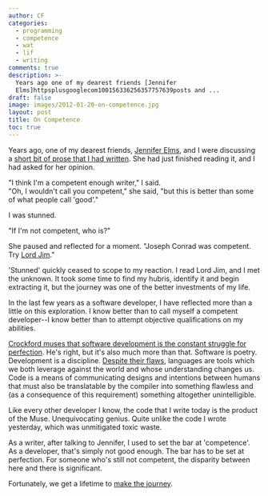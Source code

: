 ```yaml
---
author: CF
categories:
  - programming
  - competence
  - wat
  - lïf
  - writing
comments: true
description: >-
  Years ago one of my dearest friends [Jennifer
  Elms]httpsplusgooglecom100156336256357757639posts and ...
draft: false
image: images/2012-01-20-on-competence.jpg
layout: post
title: On Competence
toc: true
---
```

    
Years ago, one of my dearest friends, [Jennifer Elms](https://plus.google.com/100156336256357757639/posts), and I were discussing a [short bit of prose that I had written](https://docs.google.com/document/d/1j5VYxBe-6nTMMt8Gm4ajcoYjryVYjefDOrJDsMaEacI/edit). She had just finished reading it, and I had asked for her opinion.    
    
"I think I'm a competent enough writer," I said.    
"Oh, I wouldn't call you competent," she said, "but this is better than some of what people call 'good'."    
    
I was stunned.    
    
"If I'm not competent, who is?"    
    
She paused and reflected for a moment. "Joseph Conrad was competent. Try [Lord Jim](http://en.wikipedia.org/wiki/Lord_Jim)."    
    
'Stunned' quickly ceased to scope to my reaction. I read Lord Jim, and I met the unknown. It took some time to find my hubris, identify it and begin extracting it, but the journey was one of the better investments of my life.    
    
In the last few years as a software developer, I have reflected more than a little on this exploration. I know better than to call myself a competent developer--I know better than to attempt objective qualifications on my abilities.    
    
[Crockford muses that software development is the constant struggle for perfection](http://speakerrate.com/talks/7475). He's right, but it's also much more than that. Software is poetry. Development is a discipline. [Despite their flaws](https://www.destroyallsoftware.com/talks/wat), languages are tools which we both leverage against the world and whose understanding changes us. Code is a means of communicating designs and intentions between humans that must also be translatable by the compiler into something flawless and (as a consequence of this requirement) something altogether unintelligible.    
    
Like every other developer I know, the code that I write today is the product of the Muse. Unequivocating genius. Quite unlike the code I wrote yesterday, which was unmitigated toxic waste.    
    
As a writer, after talking to Jennifer, I used to set the bar at 'competence'. As a developer, that's simply not good enough. The bar has to be set at perfection. For someone who's still not competent, the disparity between here and there is significant.    
    
Fortunately, we get a lifetime to [make the journey](http://hiking.luddites.me/2011/05/seeing-tree-for-forest.html).    
